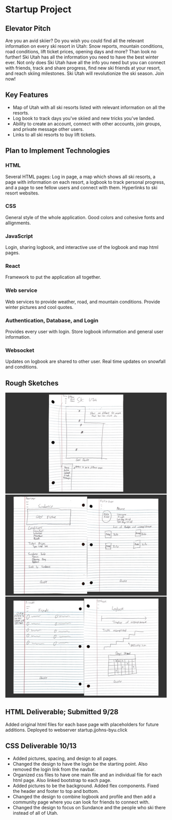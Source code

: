 # Startup Project
## Elevator Pitch
Are you an avid skiier? Do you wish you could find all the relevant information on every ski resort in Utah: Snow reports, mountain conditions, road conditions, lift ticket prices, opening days and more? Than look no further! Ski Utah has all the information you need to have the best winter ever. Not only does Ski Utah have all the info you need but you can connect with friends, track and share progress, find new ski friends at your resort, and reach skiing milestones. Ski Utah will revolutionize the ski season. Join now!
## Key Features
- Map of Utah with all ski resorts listed with relevant information on all the resorts.
- Log book to track days you've skiied and new tricks you've landed.
- Ability to create an account, connect with other accounts, join groups, and private message other users.
- Links to all ski resorts to buy lift tickets.
## Plan to Implement Technologies
### HTML
Several HTML pages: Log in page, a map which shows all ski resorts, a page with information on each resort, a logbook to track personal progress, and a page to see fellow users and connect with them. Hyperlinks to ski resort websites.
### CSS
General style of the whole application. Good colors and cohesive fonts and allignments.
### JavaScript
Login, sharing logbook, and interactive use of the logbook and map html pages.
### React
Framework to put the application all together.
### Web service
Web services to provide weather, road, and mountain conditions. Provide winter pictures and cool quotes.
### Authentication, Database, and Login
Provides every user with login. Store logbook information and general user information.
### Websocket
Updates on logbook are shared to other user. Real time updates on snowfall and conditions.
## Rough Sketches
![First image of sketches](images/sketch1.png)
![Second image of sketches](images/sketch2.png)
![Third image of sketches](images/sketch3.png)



## HTML Deliverable; Submitted 9/28
Added original html files for each base page with placeholders for future additions. Deployed to webserver startup.jjohns-byu.click

## CSS Deliverable 10/13
- Added pictures, spacing, and design to all pages.
- Changed the design to have the login be the starting point. Also removed the login link from the navbar.
- Organized css files to have one main file and an individual file for each html page. Also linked bootstrap to each page.
- Added pictures to be the background. Added flex components. Fixed the header and footer to top and bottom.
- Changed the design to combine logbook and profile and then add a community page where you can look for friends to connect with.
- Changed the design to focus on Sundance and the people who ski there instead of all of Utah.

